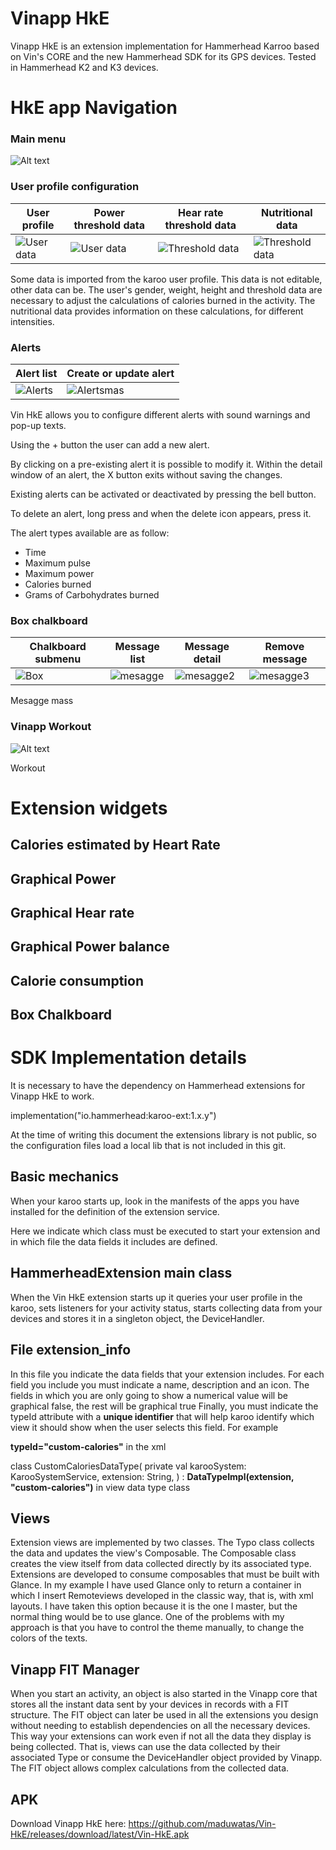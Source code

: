 # Vinapp HkE

Vinapp HkE is an extension implementation for Hammerhead Karroo based on Vin's CORE and the new Hammerhead SDK for its GPS devices. Tested in Hammerhead K2 and K3 devices.

# HkE app Navigation

### Main menu

![Alt text](./images/menu.png?raw=true "Menu")

### User profile configuration

User profile | Power threshold data | Hear rate threshold data | Nutritional data
------------- | ------------- | ------------- | -------------
![](./images/usuario2.png?raw=true "User data") | ![](./images/power.png?raw=true "User data") | ![](./images/hr.png?raw=true "Threshold data") | ![](./images/nutricion.png?raw=true "Threshold data")

Some data is imported from the karoo user profile. This data is not editable, other data can be. The user's gender, weight, height and threshold data are necessary to adjust the calculations of calories burned in the activity. The nutritional data provides information on these calculations, for different intensities.

### Alerts

Alert list | Create or update alert 
------------- | -------------
![](./images/alertas.png?raw=true "Alerts") | ![](./images/alertas2.png?raw=true "Alertsmas")

Vin HkE allows you to configure different alerts with sound warnings and pop-up texts. 

Using the + button the user can add a new alert.

By clicking on a pre-existing alert it is possible to modify it. Within the detail window of an alert, the X button exits without saving the changes.

Existing alerts can be activated or deactivated by pressing the bell button.

To delete an alert, long press and when the delete icon appears, press it.

The alert types available are as follow:

* Time
* Maximum pulse
* Maximum power
* Calories burned
* Grams of Carbohydrates burned

### Box chalkboard

Chalkboard submenu | Message list | Message detail | Remove message
------------- | ------------- | ------------- | -------------
![](./images/box.png?raw=true "Box") | ![](./images/mensajes.png?raw=true "mesagge") | ![](./images/mensajes2.png?raw=true "mesagge2") | ![](./images/borrarMensaje.png?raw=true "mesagge3")

Mesagge mass

### Vinapp Workout

![Alt text](./images/workout.png?raw=true "workout")

Workout


# Extension widgets

## Calories estimated by Heart Rate

## Graphical Power

## Graphical Hear rate

## Graphical Power balance

## Calorie consumption

## Box Chalkboard 

# SDK Implementation details

It is necessary to have the dependency on Hammerhead extensions for Vinapp HkE to work.

implementation("io.hammerhead:karoo-ext:1.x.y")

At the time of writing this document the extensions library is not public, so the configuration files load a local lib that is not included in this git.

## Basic mechanics
When your karoo starts up, look in the manifests of the apps you have installed for the definition of the extension service.

<service
    android:name="es.xproject.vin.hammerhead.extension.HammerheadExtension"
    android:exported="true"
    tools:ignore="ExportedService">
    <!-- Required for this extension to be discovered by the Karoo System -->
    <intent-filter>
        <action android:name="io.hammerhead.karooext.KAROO_EXTENSION" />
    </intent-filter>
    <!-- Required for this extension to define resources and definitions -->
    <meta-data
        android:name="io.hammerhead.karooext.EXTENSION_INFO"
        android:resource="@xml/extension_info" />
</service>

Here we indicate which class must be executed to start your extension and in which file the data fields it includes are defined.

## HammerheadExtension main class
When the Vin HkE extension starts up it queries your user profile in the karoo, sets listeners for your activity status, starts collecting data from your devices and stores it in a singleton object, the DeviceHandler.

## File extension_info
In this file you indicate the data fields that your extension includes. For each field you include you must indicate a name, description and an icon. The fields in which you are only going to show a numerical value will be graphical false, the rest will be graphical true
Finally, you must indicate the typeId attribute with a **unique identifier** that will help karoo identify which view it should show when the user selects this field. For example

**typeId="custom-calories"** in the xml

class CustomCaloriesDataType(
private val karooSystem: KarooSystemService,
extension: String,
) : **DataTypeImpl(extension, "custom-calories")** in view data type class

## Views
Extension views are implemented by two classes. The Typo class collects the data and updates the view's Composable. The Composable class creates the view itself from data collected directly by its associated type.
Extensions are developed to consume composables that must be built with Glance. In my example I have used Glance only to return a container in which I insert Remoteviews developed in the classic way, that is, with xml layouts. I have taken this option because it is the one I master, but the normal thing would be to use glance. One of the problems with my approach is that you have to control the theme manually, to change the colors of the texts.


## Vinapp FIT Manager
When you start an activity, an object is also started in the Vinapp core that stores all the instant data sent by your devices in records with a FIT structure.
The FIT object can later be used in all the extensions you design without needing to establish dependencies on all the necessary devices. This way your extensions can work even if not all the data they display is being collected. That is, views can use the data collected by their associated Type or consume the DeviceHandler object provided by Vinapp.
The FIT object allows complex calculations from the collected data.

## APK
Download Vinapp HkE here: https://github.com/maduwatas/Vin-HkE/releases/download/latest/Vin-HkE.apk



